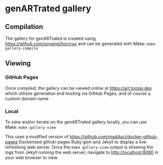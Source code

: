 # genARTrated gallery

## Compilation
The gallery for genARTrated is created using <https://github.com/soyaine/horcrux> and can be generated with Make:
`make gallery-compile`

## Viewing
### GitHub Pages
Once compiled, the gallery can be viewed online at <https://art.toozej.dev> which utilizes generation and hosting via GitHub Pages, and of course a custom domain name

### Local
To view and/or iterate on the genARTrated gallery locally, you can use Make:
`make gallery-view`

This uses a modified version of <https://github.com/madduci/docker-github-pages> Dockerized github-pages Ruby gem and Jekyll to display a live-refreshing web server. Once the `make gallery-view` output is showing the logs from Jekyll running the web server, navigate to <http://localhost:8080> in your web browser to view.
